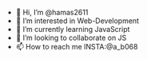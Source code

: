 - 👋 Hi, I’m @hamas2611
- 👀 I’m interested in Web-Development
- 🌱 I’m currently learning JavaScript
- 💞️ I’m looking to collaborate on JS
- 📫 How to reach me INSTA:@a_b068

<!---
hamas2611/hamas2611 is a ✨ special ✨ repository because its `README.md` (this file) appears on your GitHub profile.
You can click the Preview link to take a look at your changes.
--->
